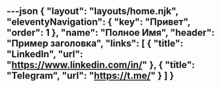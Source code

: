 ---json
{
"layout": "layouts/home.njk",
"eleventyNavigation": {
  "key": "Привет",
  "order": 1
},
"name": "Полное Имя",
"header": "Пример заголовка",
"links": [
  {
    "title": "LinkedIn",
    "url": "https://www.linkedin.com/in/"
  },
  {
    "title": "Telegram",
    "url": "https://t.me/"
  }
]
}
---
